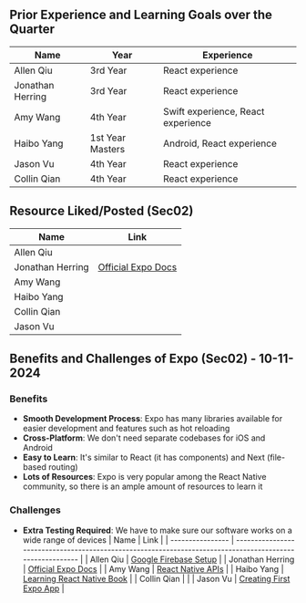 ## Prior Experience and Learning Goals over the Quarter

| Name             | Year             | Experience                         |
| ---------------- | ---------------- | ---------------------------------- |
| Allen Qiu        | 3rd Year         | React experience                   |
| Jonathan Herring | 3rd Year         | React experience                   |
| Amy Wang         | 4th Year         | Swift experience, React experience |
| Haibo Yang       | 1st Year Masters | Android, React experience          |
| Jason Vu         | 4th Year         | React experience                   |
| Collin Qian      | 4th Year         | React experience                   |

## Resource Liked/Posted (Sec02)

| Name             | Link                                         |
| ---------------- | -------------------------------------------- |
| Allen Qiu        |                                              |
| Jonathan Herring | [Official Expo Docs](https://docs.expo.dev/) |
| Amy Wang         |                                              |
| Haibo Yang       |                                              |
| Collin Qian      |                                              |
| Jason Vu         |                                              |

## Benefits and Challenges of Expo (Sec02) - 10-11-2024

### Benefits

- **Smooth Development Process**: Expo has many libraries available for easier development and features such as hot reloading
- **Cross-Platform**: We don't need separate codebases for iOS and Android
- **Easy to Learn**: It's similar to React (it has components) and Next (file-based routing)
- **Lots of Resources**: Expo is very popular among the React Native community, so there is an ample amount of resources to learn it

### Challenges

- **Extra Testing Required**: We have to make sure our software works on a wide range of devices
  | Name | Link |
  | ---------------- | --------------------------------------------------------------------------------------------------------- |
  | Allen Qiu | [Google Firebase Setup](https://www.youtube.com/watch?v=HY3O_wrvDsI) |
  | Jonathan Herring | [Official Expo Docs](https://docs.expo.dev/) |
  | Amy Wang | [React Native APIs](https://reactnative.dev/docs/accessibilityinfo) |
  | Haibo Yang | [Learning React Native Book](https://github.com/hyungmok/books/blob/master/Learning%20React%20Native.pdf) |
  | Collin Qian | |
  | Jason Vu | [Creating First Expo App](https://www.youtube.com/watch?v=m1-bc53EGh8) |
